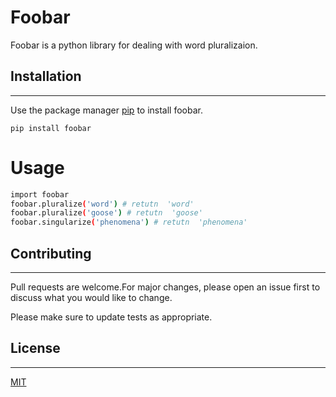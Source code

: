 # **Foobar**
Foobar is a python library for dealing with word pluralizaion.

## **Installation**
***
Use the package manager [pip](https://pypi.org/project/pip/) to install foobar.

```
pip install foobar
```

# **Usage**
```sh
import foobar
foobar.pluralize('word') # retutn  'word'
foobar.pluralize('goose') # retutn  'goose'
foobar.singularize('phenomena') # retutn  'phenomena'
```

## **Contributing**
***
Pull requests are welcome.For major changes, please open an issue first to discuss what you would like to change.

Please make sure to update tests as appropriate.

## **License**
---
[MIT](https://www.mit.edu/)
